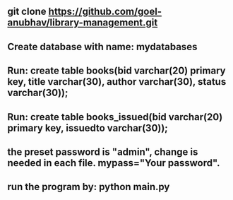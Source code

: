 ## git clone https://github.com/goel-anubhav/library-management.git
## Create database with name: mydatabases
## Run: create table books(bid varchar(20) primary key, title varchar(30), author varchar(30), status varchar(30));
## Run: create table books_issued(bid varchar(20) primary key, issuedto varchar(30));
## the preset password is "admin", change is needed in each file. mypass="Your password".
## run the program by: python main.py
